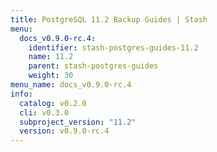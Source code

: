 ```yaml
---
title: PostgreSQL 11.2 Backup Guides | Stash
menu:
  docs_v0.9.0-rc.4:
    identifier: stash-postgres-guides-11.2
    name: 11.2
    parent: stash-postgres-guides
    weight: 30
menu_name: docs_v0.9.0-rc.4
info:
  catalog: v0.2.0
  cli: v0.3.0
  subproject_version: "11.2"
  version: v0.9.0-rc.4
---
```


